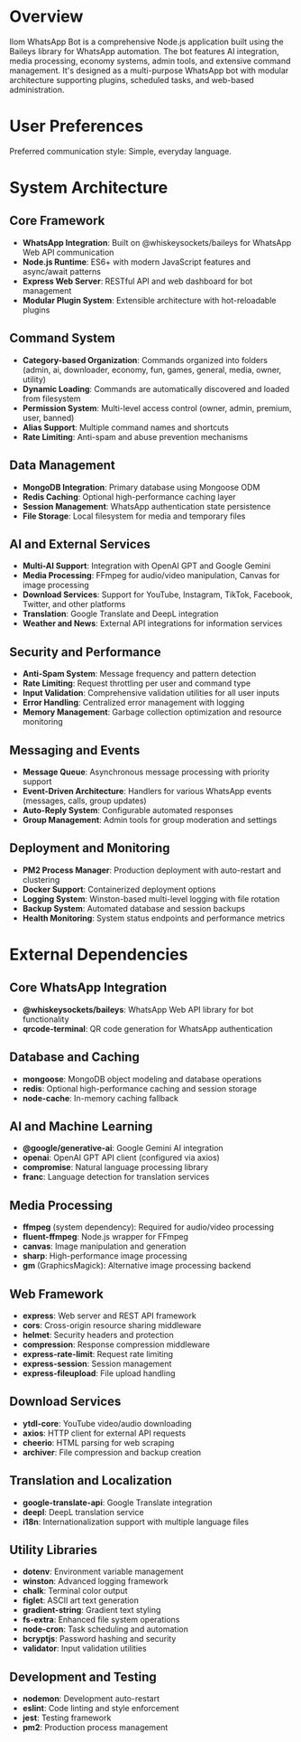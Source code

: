 # Overview

Ilom WhatsApp Bot is a comprehensive Node.js application built using the Baileys library for WhatsApp automation. The bot features AI integration, media processing, economy systems, admin tools, and extensive command management. It's designed as a multi-purpose WhatsApp bot with modular architecture supporting plugins, scheduled tasks, and web-based administration.

# User Preferences

Preferred communication style: Simple, everyday language.

# System Architecture

## Core Framework
- **WhatsApp Integration**: Built on @whiskeysockets/baileys for WhatsApp Web API communication
- **Node.js Runtime**: ES6+ with modern JavaScript features and async/await patterns
- **Express Web Server**: RESTful API and web dashboard for bot management
- **Modular Plugin System**: Extensible architecture with hot-reloadable plugins

## Command System
- **Category-based Organization**: Commands organized into folders (admin, ai, downloader, economy, fun, games, general, media, owner, utility)
- **Dynamic Loading**: Commands are automatically discovered and loaded from filesystem
- **Permission System**: Multi-level access control (owner, admin, premium, user, banned)
- **Alias Support**: Multiple command names and shortcuts
- **Rate Limiting**: Anti-spam and abuse prevention mechanisms

## Data Management
- **MongoDB Integration**: Primary database using Mongoose ODM
- **Redis Caching**: Optional high-performance caching layer
- **Session Management**: WhatsApp authentication state persistence
- **File Storage**: Local filesystem for media and temporary files

## AI and External Services
- **Multi-AI Support**: Integration with OpenAI GPT and Google Gemini
- **Media Processing**: FFmpeg for audio/video manipulation, Canvas for image processing
- **Download Services**: Support for YouTube, Instagram, TikTok, Facebook, Twitter, and other platforms
- **Translation**: Google Translate and DeepL integration
- **Weather and News**: External API integrations for information services

## Security and Performance
- **Anti-Spam System**: Message frequency and pattern detection
- **Rate Limiting**: Request throttling per user and command type
- **Input Validation**: Comprehensive validation utilities for all user inputs
- **Error Handling**: Centralized error management with logging
- **Memory Management**: Garbage collection optimization and resource monitoring

## Messaging and Events
- **Message Queue**: Asynchronous message processing with priority support
- **Event-Driven Architecture**: Handlers for various WhatsApp events (messages, calls, group updates)
- **Auto-Reply System**: Configurable automated responses
- **Group Management**: Admin tools for group moderation and settings

## Deployment and Monitoring
- **PM2 Process Manager**: Production deployment with auto-restart and clustering
- **Docker Support**: Containerized deployment options
- **Logging System**: Winston-based multi-level logging with file rotation
- **Backup System**: Automated database and session backups
- **Health Monitoring**: System status endpoints and performance metrics

# External Dependencies

## Core WhatsApp Integration
- **@whiskeysockets/baileys**: WhatsApp Web API library for bot functionality
- **qrcode-terminal**: QR code generation for WhatsApp authentication

## Database and Caching
- **mongoose**: MongoDB object modeling and database operations
- **redis**: Optional high-performance caching and session storage
- **node-cache**: In-memory caching fallback

## AI and Machine Learning
- **@google/generative-ai**: Google Gemini AI integration
- **openai**: OpenAI GPT API client (configured via axios)
- **compromise**: Natural language processing library
- **franc**: Language detection for translation services

## Media Processing
- **ffmpeg** (system dependency): Required for audio/video processing
- **fluent-ffmpeg**: Node.js wrapper for FFmpeg
- **canvas**: Image manipulation and generation
- **sharp**: High-performance image processing
- **gm** (GraphicsMagick): Alternative image processing backend

## Web Framework
- **express**: Web server and REST API framework
- **cors**: Cross-origin resource sharing middleware
- **helmet**: Security headers and protection
- **compression**: Response compression middleware
- **express-rate-limit**: Request rate limiting
- **express-session**: Session management
- **express-fileupload**: File upload handling

## Download Services
- **ytdl-core**: YouTube video/audio downloading
- **axios**: HTTP client for external API requests
- **cheerio**: HTML parsing for web scraping
- **archiver**: File compression and backup creation

## Translation and Localization
- **google-translate-api**: Google Translate integration
- **deepl**: DeepL translation service
- **i18n**: Internationalization support with multiple language files

## Utility Libraries
- **dotenv**: Environment variable management
- **winston**: Advanced logging framework
- **chalk**: Terminal color output
- **figlet**: ASCII art text generation
- **gradient-string**: Gradient text styling
- **fs-extra**: Enhanced file system operations
- **node-cron**: Task scheduling and automation
- **bcryptjs**: Password hashing and security
- **validator**: Input validation utilities

## Development and Testing
- **nodemon**: Development auto-restart
- **eslint**: Code linting and style enforcement
- **jest**: Testing framework
- **pm2**: Production process management
